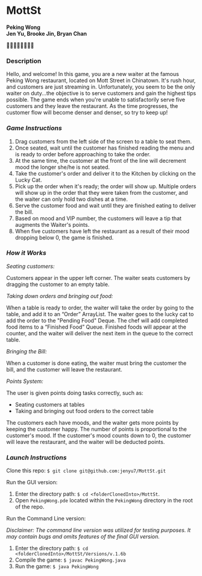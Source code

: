 # MottSt
**Peking Wong**<br>
**Jen Yu, Brooke Jin, Bryan Chan**

:rice::rice::rice::rice::rice::rice::rice::rice:

### Description

Hello, and welcome! In this game, you are a new waiter at the famous Peking Wong restaurant, located on Mott Street in Chinatown. It's rush hour, and customers are just streaming in. Unfortunately, you seem to be the only waiter on duty...the objective is to serve customers and gain the highest tips possible. The game ends when you're unable to satisfactorily serve five customers and they leave the restaurant. As the time progresses, the customer flow will become denser and denser, so try to keep up!

### _Game Instructions_

1. Drag customers from the left side of the screen to a table to seat them. 
2. Once seated, wait until the customer has finished reading the menu and is ready to order before approaching to take the order. 
3. At the same time, the customer at the front of the line will decrement mood the longer she/he is not seated. 
4. Take the customer's order and deliver it to the Kitchen by clicking on the Lucky Cat. 
5. Pick up the order when it's ready; the order will show up. Multiple orders will show up in the order that they were taken from the customer, and the waiter can only hold two dishes at a time. 
6. Serve the customer food and wait until they are finished eating to deliver the bill. 
7. Based on mood and VIP number, the customers will leave a tip that augments the Waiter's points. 
8. When five customers have left the restaurant as a result of their mood dropping below 0, the game is finished. 

### _How it Works_

_Seating customers:_

Customers appear in the upper left corner. The waiter seats customers by dragging the customer to an empty table. 

_Taking down orders and bringing out food:_

When a table is ready to order, the waiter will take the order by going to the table, and add it to an “Order” ArrayList. The waiter goes to the lucky cat to add the order to the "Pending Food" Deque. 
The chef will add completed food items to a “Finished Food” Queue. Finished foods will appear at the counter, and the waiter will deliver the next item in the queue to the correct table. 

_Bringing the Bill:_

When a customer is done eating, the waiter must bring the customer the bill, and the customer will leave the restaurant. 

_Points System:_

The user is given points doing tasks correctly, such as: 
- Seating customers at tables
- Taking and bringing out food orders to the correct table

The customers each have moods, and the waiter gets more points by keeping the customer happy. The number of points is proportional to the customer's mood. If the customer's mood counts down to 0, the customer will leave the restaurant, and the waiter will be deducted points.

### _Launch Instructions_

Clone this repo: ```$ git clone git@github.com:jenyu7/MottSt.git```

Run the GUI version: 
1. Enter the directory path: ```$ cd <folderClonedInto>/MottSt```.
2. Open ```PekingWong.pde``` located within the ```PekingWong``` directory in the root of the repo. 

Run the Command Line version: 

_Disclaimer: The command line version was utilized for testing purposes. It may contain bugs and omits features of the final GUI version._
1. Enter the directory path: ```$ cd <folderClonedInto>/MottSt/Versions/v.1.6b```
2. Compile the game: ```$ javac PekingWong.java```
3. Run the game: ```$ java PekingWong```

